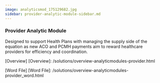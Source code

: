 ```yaml
---
image: analyticsmod_175129682.jpg
sidebar: provider-analytic-module-sidebar.md
---
```


### Provider Analytic Module

Designed to support Health Plans with managing the supply side of the equation as new ACO and PCMH payments aim to reward healthcare providers for efficiency and coordination.

[Overview]
[Overview]: /solutions/overview-analyticmodules-provider.html


[Word File]
[Word File]: /solutions/overview-analyticmodules-provider_word.html
